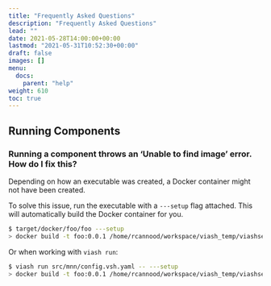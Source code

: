 ```yaml
---
title: "Frequently Asked Questions"
description: "Frequently Asked Questions"
lead: ""
date: 2021-05-28T14:00:00+00:00
lastmod: "2021-05-31T10:52:30+00:00"
draft: false
images: []
menu:
  docs:
    parent: "help"
weight: 610
toc: true
---
```




## Running Components

### Running a component throws an ‘Unable to find image’ error. How do I fix this?

Depending on how an executable was created, a Docker container might not
have been created.

To solve this issue, run the executable with a `---setup` flag attached.
This will automatically build the Docker container for you.

``` bash
$ target/docker/foo/foo ---setup
> docker build -t foo:0.0.1 /home/rcannood/workspace/viash_temp/viashsetupdocker-foo-KeBjFs
```

Or when working with `viash run`:

``` bash
$ viash run src/mnn/config.vsh.yaml -- ---setup
> docker build -t foo:0.0.1 /home/rcannood/workspace/viash_temp/viashsetupdocker-foo-KeBjFs
```
